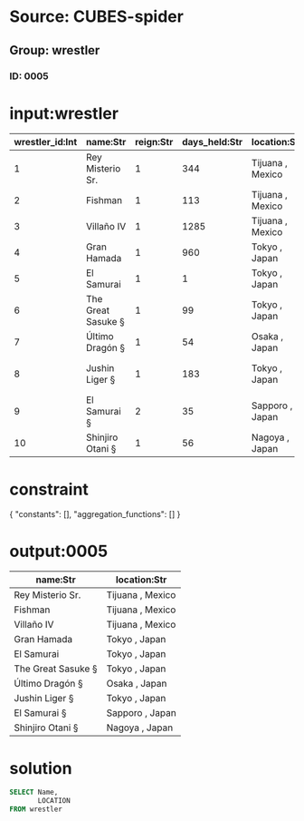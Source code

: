 # Source: CUBES-spider
## Group: wrestler
### ID: 0005

# input:wrestler

| wrestler_id:Int | name:Str | reign:Str | days_held:Str | location:Str | event:Str |
|---|---|---|---|---|---|
| 1 | Rey Misterio Sr. | 1 | 344 | Tijuana , Mexico | Live event |
| 2 | Fishman | 1 | 113 | Tijuana , Mexico | Live event |
| 3 | Villaño IV | 1 | 1285 | Tijuana , Mexico | Live event |
| 4 | Gran Hamada | 1 | 960 | Tokyo , Japan | Live event |
| 5 | El Samurai | 1 | 1 | Tokyo , Japan | Live event |
| 6 | The Great Sasuke § | 1 | 99 | Tokyo , Japan | Live event |
| 7 | Último Dragón § | 1 | 54 | Osaka , Japan | Live event |
| 8 | Jushin Liger § | 1 | 183 | Tokyo , Japan | Wrestling World 1997 |
| 9 | El Samurai § | 2 | 35 | Sapporo , Japan | Live event |
| 10 | Shinjiro Otani § | 1 | 56 | Nagoya , Japan | Live event |

# constraint

{
  "constants": [],
  "aggregation_functions": []
}

# output:0005

| name:Str | location:Str |
|---|---|
| Rey Misterio Sr. | Tijuana , Mexico |
| Fishman | Tijuana , Mexico |
| Villaño IV | Tijuana , Mexico |
| Gran Hamada | Tokyo , Japan |
| El Samurai | Tokyo , Japan |
| The Great Sasuke § | Tokyo , Japan |
| Último Dragón § | Osaka , Japan |
| Jushin Liger § | Tokyo , Japan |
| El Samurai § | Sapporo , Japan |
| Shinjiro Otani § | Nagoya , Japan |

# solution

```sql
SELECT Name,
       LOCATION
FROM wrestler
```
